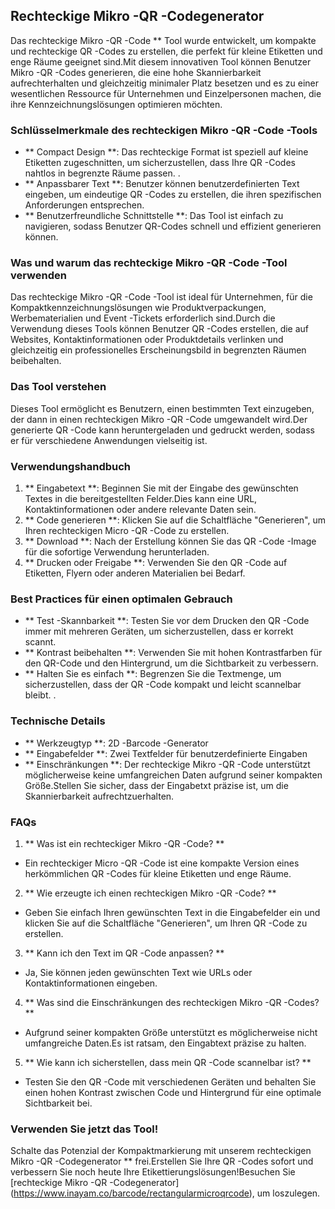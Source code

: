 ## Rechteckige Mikro -QR -Codegenerator

Das rechteckige Mikro -QR -Code ** Tool wurde entwickelt, um kompakte und rechteckige QR -Codes zu erstellen, die perfekt für kleine Etiketten und enge Räume geeignet sind.Mit diesem innovativen Tool können Benutzer Mikro -QR -Codes generieren, die eine hohe Skannierbarkeit aufrechterhalten und gleichzeitig minimaler Platz besetzen und es zu einer wesentlichen Ressource für Unternehmen und Einzelpersonen machen, die ihre Kennzeichnungslösungen optimieren möchten.

### Schlüsselmerkmale des rechteckigen Mikro -QR -Code -Tools

- ** Compact Design **: Das rechteckige Format ist speziell auf kleine Etiketten zugeschnitten, um sicherzustellen, dass Ihre QR -Codes nahtlos in begrenzte Räume passen.
.
- ** Anpassbarer Text **: Benutzer können benutzerdefinierten Text eingeben, um eindeutige QR -Codes zu erstellen, die ihren spezifischen Anforderungen entsprechen.
- ** Benutzerfreundliche Schnittstelle **: Das Tool ist einfach zu navigieren, sodass Benutzer QR-Codes schnell und effizient generieren können.

### Was und warum das rechteckige Mikro -QR -Code -Tool verwenden

Das rechteckige Mikro -QR -Code -Tool ist ideal für Unternehmen, für die Kompaktkennzeichnungslösungen wie Produktverpackungen, Werbematerialien und Event -Tickets erforderlich sind.Durch die Verwendung dieses Tools können Benutzer QR -Codes erstellen, die auf Websites, Kontaktinformationen oder Produktdetails verlinken und gleichzeitig ein professionelles Erscheinungsbild in begrenzten Räumen beibehalten.

### Das Tool verstehen

Dieses Tool ermöglicht es Benutzern, einen bestimmten Text einzugeben, der dann in einen rechteckigen Mikro -QR -Code umgewandelt wird.Der generierte QR -Code kann heruntergeladen und gedruckt werden, sodass er für verschiedene Anwendungen vielseitig ist.

### Verwendungshandbuch

1. ** Eingabetext **: Beginnen Sie mit der Eingabe des gewünschten Textes in die bereitgestellten Felder.Dies kann eine URL, Kontaktinformationen oder andere relevante Daten sein.
2. ** Code generieren **: Klicken Sie auf die Schaltfläche "Generieren", um Ihren rechteckigen Micro -QR -Code zu erstellen.
3. ** Download **: Nach der Erstellung können Sie das QR -Code -Image für die sofortige Verwendung herunterladen.
4. ** Drucken oder Freigabe **: Verwenden Sie den QR -Code auf Etiketten, Flyern oder anderen Materialien bei Bedarf.

### Best Practices für einen optimalen Gebrauch

- ** Test -Skannbarkeit **: Testen Sie vor dem Drucken den QR -Code immer mit mehreren Geräten, um sicherzustellen, dass er korrekt scannt.
- ** Kontrast beibehalten **: Verwenden Sie mit hohen Kontrastfarben für den QR-Code und den Hintergrund, um die Sichtbarkeit zu verbessern.
- ** Halten Sie es einfach **: Begrenzen Sie die Textmenge, um sicherzustellen, dass der QR -Code kompakt und leicht scannelbar bleibt.
.

### Technische Details

- ** Werkzeugtyp **: 2D -Barcode -Generator
- ** Eingabefelder **: Zwei Textfelder für benutzerdefinierte Eingaben
- ** Einschränkungen **: Der rechteckige Mikro -QR -Code unterstützt möglicherweise keine umfangreichen Daten aufgrund seiner kompakten Größe.Stellen Sie sicher, dass der Eingabetxt präzise ist, um die Skannierbarkeit aufrechtzuerhalten.

### FAQs

1. ** Was ist ein rechteckiger Mikro -QR -Code? **
- Ein rechteckiger Micro -QR -Code ist eine kompakte Version eines herkömmlichen QR -Codes für kleine Etiketten und enge Räume.

2. ** Wie erzeugte ich einen rechteckigen Mikro -QR -Code? **
- Geben Sie einfach Ihren gewünschten Text in die Eingabefelder ein und klicken Sie auf die Schaltfläche "Generieren", um Ihren QR -Code zu erstellen.

3. ** Kann ich den Text im QR -Code anpassen? **
- Ja, Sie können jeden gewünschten Text wie URLs oder Kontaktinformationen eingeben.

4. ** Was sind die Einschränkungen des rechteckigen Mikro -QR -Codes? **
- Aufgrund seiner kompakten Größe unterstützt es möglicherweise nicht umfangreiche Daten.Es ist ratsam, den Eingabtext präzise zu halten.

5. ** Wie kann ich sicherstellen, dass mein QR -Code scannelbar ist? **
- Testen Sie den QR -Code mit verschiedenen Geräten und behalten Sie einen hohen Kontrast zwischen Code und Hintergrund für eine optimale Sichtbarkeit bei.

### Verwenden Sie jetzt das Tool!

Schalte das Potenzial der Kompaktmarkierung mit unserem rechteckigen Mikro -QR -Codegenerator ** frei.Erstellen Sie Ihre QR -Codes sofort und verbessern Sie noch heute Ihre Etikettierungslösungen!Besuchen Sie [rechteckige Mikro -QR -Codegenerator] (https://www.inayam.co/barcode/rectangularmicroqrcode), um loszulegen.